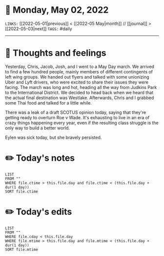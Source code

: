 # 📅 Monday, May 02, 2022
`LINKS:` [[2022-05-01|previous]] < [[2022-05 May|month]] // [[journal]] > [[2022-05-03|next]] 
`TAGS:` #daily

---
# 💭 Thoughts and feelings
Yesterday, Chris, Jacob, Josh, and I went to a May Day march. We arrived to find a few hundred people, mainly members of different contingents of left wing groups. We handed out flyers and talked with some unionizing Uber and Lyft drivers, who were excited to share their issues they were facing. The march was long and hot, heading all the way from Judkins Park to the International District. We decided to head back when we heard that the actual final destination was Westlake. Afterwards, Chris and I grabbed some Thai food and talked for a little while. 

There was a leak of a draft SCOTUS opinion today, saying that they're getting ready to overturn Roe v Wade. It's exhausting to live in an era of crazy things happening every year, even if the resulting class struggle is the only way to build a better world. 

Eylen was sick today, but she bravely persisted. 

# ✏️ Today's notes
```dataview
LIST 
FROM ""
WHERE file.ctime > this.file.day and file.ctime < (this.file.day + dur(1 day))
SORT file.ctime
```
# ✏️ Today's edits
```dataview
LIST
FROM ""
WHERE file.cday < this.file.day
WHERE file.mtime > this.file.day and file.mtime < (this.file.day + dur(1 day))
SORT file.mtime
```